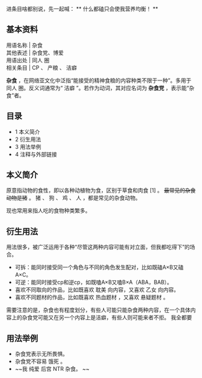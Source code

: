 进条目啥都别说，先一起喊：  ** 什么都磕只会使我营养均衡！  **

**基本资料**  
---  
用语名称  |  杂食   
其他表述  |  杂食党、博爱   
用语出处  |  同人  圈   
相关条目  |  CP  、  产粮  、  洁癖   
  
**杂食** ，在网络亚文化中泛指“能接受的精神食粮的内容种类不限于一种”。多用于  同人  圈。反义词通常为“  洁癖  ”。若作为动词，其对应名词为
**杂食党** ，表示能“杂食”者。

##  目录

  * 1  本义简介 
  * 2  衍生用法 
  * 3  用法举例 
  * 4  注释与外部链接 

##  本义简介

原意指动物的食性，即以各种动植物为食，区别于草食和肉食  [1]  。 ~~最常见的杂食动物是猪~~ 。  猪  、  狗  、  鸡  、  人
，都是常见的杂食动物。

现也常用来指人吃的食物种类繁多。

##  衍生用法

用法很多，被广泛运用于各种“尽管这两种内容可能有对立面，但我都吃得下”的场合。

  * 可拆：能同时接受同一个角色与不同的角色发生配对，比如既磕A×B又磕A×C。 
  * 可逆：能同时接受cp和逆cp，如既嗑A×B又嗑B×A（ABA，BAB）。 
  * 喜欢不同取向的作品，比如既喜欢  耽美  向内容，又喜欢  乙女  向内容。 
  * 喜欢不同题材的作品，比如既喜欢  热血题材  ，又喜欢  悬疑题材  。 

需要注意的是，杂食也有程度划分，有些人可能只能杂食两种内容，在一个具体内容上的杂食党可能又在另一个内容上是洁癖，有些人则可能来者不拒。  我全都要

##  用法举例

  * 杂食党表示无所畏惧。 
  * 杂食党不容易  饿死  。 
  * ~~我 纯爱  后宫  NTR  杂食。 ~~

  
